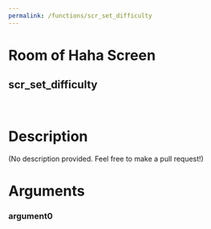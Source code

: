 ```yaml
---
permalink: /functions/scr_set_difficulty
---
```

# Room of Haha Screen  
## scr_set_difficulty  
&nbsp;  
# Description  
(No description provided. Feel free to make a pull request!) 
&nbsp;  
# Arguments
### argument0

&nbsp;  


